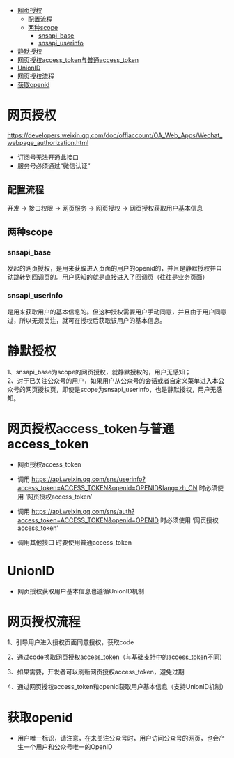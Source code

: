 <!-- TOC -->

- [网页授权](#网页授权)
    - [配置流程](#配置流程)
    - [两种scope](#两种scope)
        - [snsapi_base](#snsapi_base)
        - [snsapi_userinfo](#snsapi_userinfo)
- [静默授权](#静默授权)
- [网页授权access_token与普通access_token](#网页授权access_token与普通access_token)
- [UnionID](#unionid)
- [网页授权流程](#网页授权流程)
- [获取openid](#获取openid)

<!-- /TOC -->
# 网页授权

https://developers.weixin.qq.com/doc/offiaccount/OA_Web_Apps/Wechat_webpage_authorization.html

* 订阅号无法开通此接口
* 服务号必须通过“微信认证”

## 配置流程

开发 -> 接口权限 -> 网页服务 -> 网页授权 -> 网页授权获取用户基本信息

## 两种scope

### snsapi_base  

发起的网页授权，是用来获取进入页面的用户的openid的，并且是静默授权并自动跳转到回调页的。用户感知的就是直接进入了回调页（往往是业务页面）

### snsapi_userinfo

是用来获取用户的基本信息的。但这种授权需要用户手动同意，并且由于用户同意过，所以无须关注，就可在授权后获取该用户的基本信息。

# 静默授权

1、snsapi_base为scope的网页授权，就静默授权的，用户无感知；  
2、对于已关注公众号的用户，如果用户从公众号的会话或者自定义菜单进入本公众号的网页授权页，即使是scope为snsapi_userinfo，也是静默授权，用户无感知。

# 网页授权access_token与普通access_token

* 网页授权access_token 

* 调用 https://api.weixin.qq.com/sns/userinfo?access_token=ACCESS_TOKEN&openid=OPENID&lang=zh_CN 时必须使用 ‘网页授权access_token’
* 调用 https://api.weixin.qq.com/sns/auth?access_token=ACCESS_TOKEN&openid=OPENID 时必须使用 ‘网页授权access_token’
* 调用其他接口 时要使用普通access_token

# UnionID

* 网页授权获取用户基本信息也遵循UnionID机制

# 网页授权流程

1、引导用户进入授权页面同意授权，获取code

2、通过code换取网页授权access_token（与基础支持中的access_token不同）

3、如果需要，开发者可以刷新网页授权access_token，避免过期

4、通过网页授权access_token和openid获取用户基本信息（支持UnionID机制）

# 获取openid

* 用户唯一标识，请注意，在未关注公众号时，用户访问公众号的网页，也会产生一个用户和公众号唯一的OpenID